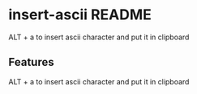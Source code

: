 # insert-ascii README

ALT + a to insert ascii character and put it in clipboard

## Features

ALT + a to insert ascii character and put it in clipboard
